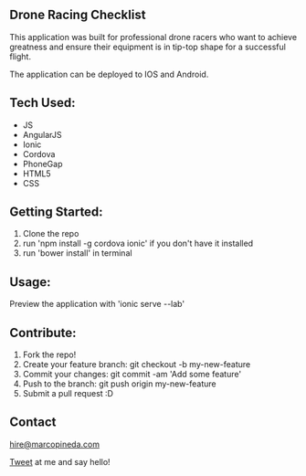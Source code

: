## Drone Racing Checklist

This application was built for professional drone racers who want to achieve greatness and ensure their equipment is in tip-top shape for a successful flight.

The application can be deployed to IOS and Android.

## Tech Used:

- JS
- AngularJS
- Ionic
- Cordova
- PhoneGap
- HTML5
- CSS

## Getting Started:

1. Clone the repo
2. run 'npm install -g cordova ionic' if you don't have it installed
3. run 'bower install' in terminal

## Usage:

Preview the application with 'ionic serve --lab'

## Contribute:

1. Fork the repo!
2. Create your feature branch: git checkout -b my-new-feature
3. Commit your changes: git commit -am 'Add some feature'
4. Push to the branch: git push origin my-new-feature
5. Submit a pull request :D

## Contact

hire@marcopineda.com

[Tweet](http://twitter.com/marcoapineda13) at me and say hello!
